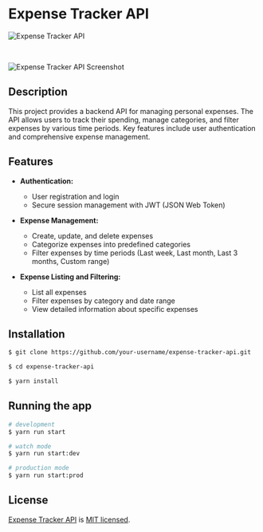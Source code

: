 # Expense Tracker API
<p>
<img src="https://assets.roadmap.sh/guest/expense-tracker-api-m72p5.png" alt="Expense Tracker API" />
</p>
<br>
<p>
<img src="https://i.hizliresim.com/hj6xtbu.png" alt="Expense Tracker API Screenshot" />
</p>

## Description

This project provides a backend API for managing personal expenses. The API allows users to track their spending, manage categories, and filter expenses by various time periods. Key features include user authentication and comprehensive expense management.

## Features

- **Authentication:**
  - User registration and login
  - Secure session management with JWT (JSON Web Token)

- **Expense Management:**
  - Create, update, and delete expenses
  - Categorize expenses into predefined categories
  - Filter expenses by time periods (Last week, Last month, Last 3 months, Custom range)

- **Expense Listing and Filtering:**
  - List all expenses
  - Filter expenses by category and date range
  - View detailed information about specific expenses

## Installation

```bash
$ git clone https://github.com/your-username/expense-tracker-api.git
```

```bash
$ cd expense-tracker-api
```

```bash
$ yarn install
```

## Running the app

```bash
# development
$ yarn run start

# watch mode
$ yarn run start:dev

# production mode
$ yarn run start:prod
```
## License

[Expense Tracker API](https://github.com/bavertorun/ExpenseTrackerAPI) is [MIT licensed](LICENSE).